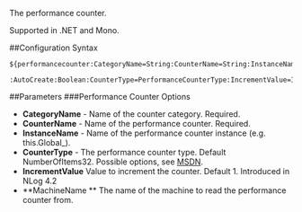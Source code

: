 The performance counter. 

Supported in .NET and Mono.

##Configuration Syntax
```
${performancecounter:CategoryName=String:CounterName=String:InstanceName=String
                    :AutoCreate:Boolean:CounterType=PerformanceCounterType:IncrementValue=Integer:MachineName:string}
```

##Parameters
###Performance Counter Options
* **CategoryName** - Name of the counter category. Required.
* **CounterName** - Name of the performance counter. Required.
* **InstanceName** - Name of the performance counter instance (e.g. this.Global_).
* **CounterType** - The performance counter type. Default NumberOfItems32. Possible options, see [MSDN](https://msdn.microsoft.com/en-us/library/system.diagnostics.performancecountertype(v=vs.110).aspx). 
* **IncrementValue** Value to increment the counter. Default 1. Introduced in NLog 4.2
* **MachineName **  The name of the machine to read the performance counter from.